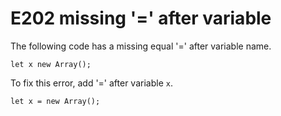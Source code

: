 # E202 missing '=' after variable

The following code has a missing equal '=' after variable name.

    let x new Array();

To fix this error, add '=' after variable `x`.

    let x = new Array();
